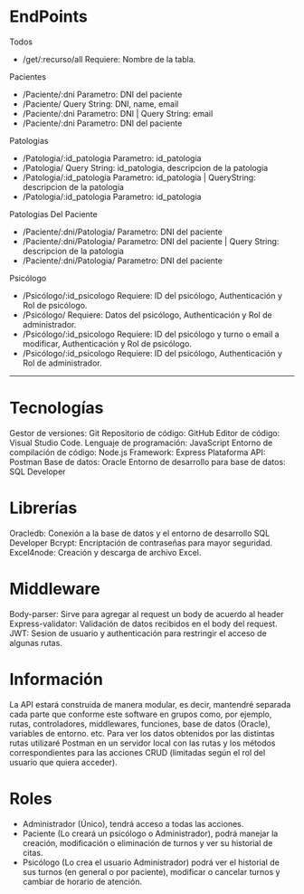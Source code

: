 # EndPoints

 Todos
 
  - /get/:recurso/all       Requiere: Nombre de la tabla.


 Pacientes
 
  - /Paciente/:dni                  Parametro: DNI del paciente
  - /Paciente/                      Query String: DNI, name, email
  - /Paciente/:dni                  Parametro: DNI | Query String: email
  - /Paciente/:dni                  Parametro: DNI del paciente

 Patologias

  - /Patologia/:id_patologia        Parametro: id_patologia
  - /Patologia/                     Query String: id_patologia, descripcion de la patologia
  - /Patologia/:id_patologia        Parametro: id_patologia | QueryString: descripcion de la patologia
  - /Patologia/:id_patologia        Parametro: id_patologia
 
 Patologias Del Paciente

 - /Paciente/:dni/Patologia/         Parametro: DNI del paciente
 - /Paciente/:dni/Patologia/         Parametro: DNI del paciente | Query String: descripcion de la patologia
 - /Paciente/:dni/Patologia/         Parametro: DNI del paciente
    
 Psicólogo
  
  - /Psicólogo/:id_psicologo         Requiere: ID del psicólogo, Authenticación y Rol de psicólogo.
  - /Psicólogo/                      Requiere: Datos del psicólogo, Authenticación y Rol de administrador.
  - /Psicólogo/:id_psicologo         Requiere: ID del psicólogo y turno o email a modificar, Authenticación y Rol de psicólogo.
  - /Psicólogo/:id_psicologo         Requiere: ID del psicólogo, Authenticación y Rol de administrador.

-------------------------------------------------------------------------------------------------------------------------------------------------------

# Tecnologías

Gestor de versiones: Git 
Repositorio de código: GitHub
Editor de código: Visual Studio Code.
Lenguaje de programación: JavaScript
Entorno de compilación de código: Node.js
Framework: Express 
Plataforma API: Postman
Base de datos: Oracle
Entorno de desarrollo para base de datos: SQL Developer

# Librerías

Oracledb: Conexión a la base de datos y el entorno de desarrollo SQL Developer
Bcrypt: Encriptación de contraseñas para mayor seguridad.
Excel4node: Creación y descarga de archivo Excel.

# Middleware

Body-parser: Sirve para agregar al request un body de acuerdo al header
Express-validator: Validación de datos recibidos en el body del request.
JWT: Sesion de usuario y authenticación para restringir el acceso de algunas rutas.


# Información

La API estará construida de manera modular, es decir, mantendré separada cada parte que conforme este software en grupos como, por ejemplo, rutas, controladores, middlewares, funciones, base de datos (Oracle), variables de entorno. etc.
Para ver los datos obtenidos por las distintas rutas utilizaré Postman en un servidor local con las rutas y los métodos correspondientes para las acciones CRUD (limitadas según el rol del usuario que quiera acceder). 

# Roles

- Administrador   (Único), tendrá acceso a todas las acciones.
- Paciente        (Lo creará un psicólogo o Administrador), podrá manejar la creación, modificación o eliminación de turnos y ver su historial de citas. 
- Psicólogo       (Lo crea el usuario Administrador) podrá ver el historial de sus turnos (en general o por paciente), modificar o cancelar turnos y cambiar de horario de atención.

